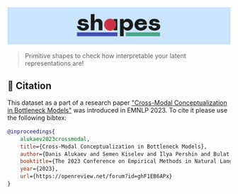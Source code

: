 <div align="center" height="130px">
  <img src="./docs/images/logotype.png" alt="Logotype"/><br/>
  <p></p>
</div>

> Primitive shapes to check how interpretable your latent representations are! 

## 📖 Citation

This dataset as a part of a research paper ["Cross-Modal Conceptualization in Bottleneck Models"](https://arxiv.org/abs/2310.14805) was introduced in EMNLP 2023. To cite it please use the following bibtex:
```bibtex
@inproceedings{
    alukaev2023crossmodal,
    title={Cross-Modal Conceptualization in Bottleneck Models},
    author={Danis Alukaev and Semen Kiselev and Ilya Pershin and Bulat Ibragimov and Vladimir V. Ivanov and Alexey Kornaev and Ivan Titov},
    booktitle={The 2023 Conference on Empirical Methods in Natural Language Processing},
    year={2023},
    url={https://openreview.net/forum?id=ghF1EB6APx}
}
```